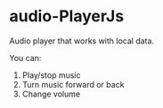 # audio-PlayerJs

Audio player that works with local data.

You can:
1.	Play/stop music
2.	Turn music forward or back
3.  Change volume
